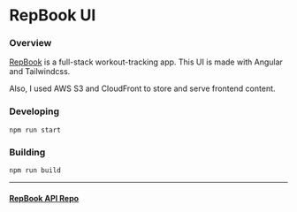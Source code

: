 # RepBook UI

### Overview

[RepBook](https://repbook.app) is a full-stack workout-tracking app. This UI is made with Angular and Tailwindcss. 

Also, I used AWS S3 and CloudFront to store and serve frontend content.


### Developing
```
npm run start
```

### Building
```
npm run build
```

---

#### <ins>[RepBook API Repo](https://github.com/jakethellama/repbook-api)</ins>
